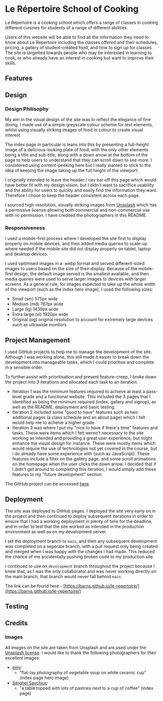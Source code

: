 # Le Répertoire School of Cooking
Le Répertoire is a cooking school which offers a range of classes in cooking different cuisines for students of a range of different abilities.

Users of this website will be able to find all the information they need to know about Le Répertoire including the classes offered and their schedules, pricing, a gallery of student-created food, and how to sign up for classes. The site is targetted towards people who may be interested in learning to cook, or who already have an interest in cooking but want to improve their skills.

## Features

## Design
### Design Philisophy
My aim in the visual design of the site was to reflect the elegance of fine dining. I made use of a simple greyscale colour scheme for text elements, whilst using visually striking images of food in colour to create visual interest.

The index page in particular is leans into this by presenting a full-height image of a delicious-looking plate of food, with the only other elements being a title and sub-title, along with a down arrow at the bottom of the page to help users to understand that they can scroll down to see more. I considered using content-peeking here but I really wanted to stick to the idea of keeping the image taking up the full height of the viewport.

I originally intended to leave the header / nav bar off this page which would have better fit with my design vision, but I didn't want to sacrifice usability and the ability for users to quickly and easily find the information they want. Therefore I chose to keep the header consistent across each page.

I sourced high-resolution, visually striking images from [Unsplash](https://unsplash.com/) which has a permissive license allowing both commercial and non-commercial use with no permission. I have credited the photographers in this README.

### Responsiveness
I used a mobile-first process where I developed the site first to display properly on mobile devices, and then added media queries to scale-up where needed if the mobile site did not display properly on tablet, laptop and desktop devices.

I used optimised images in a .webp format and served different-sized images to users based on the size of their display. Because of the mobile-first design, the default image served is the smallest available, and then media queries were used to serve larger images to devices with larger screens. As a general rule, for images expected to take up the whole width of the viewport (such as the index hero image), I used the following sizes:
- Small (sm) 575px wide
- Medium (md) 767px wide
- Large (lg) 1439px wide
- Extra large (xl) 1920px wide
- Original (og) original resolution to account for extremely large devices such as ultrawide monitors

## Project Management
I used GitHub projects to help me to manage the development of the site. Although I was working alone, this still made it easier to break down the development into manageable tasks, which I could prioritise and complete in a sensible order.

To further assist with prioritisation and prevent feature-creep, I broke down the project into 3 iterations and allocated each task to an iteration:
- Iteration 1 was the minimum features required to achieve at least a pass-level grade and a functional website. This included the 3 pages that I identified as being the minimum required (index, gallery and signup), as well as the README, deployment and basic testing.
- Iteration 2 included some "good to have" features such as two additional pages (a class schedule and an about page) which I felt would help me to acheive a higher grade
- Iteration 3 was where I put my "nice to have if there's time" features and tasks. These were items which I felt weren't necessary to the site working as intended and providing a great user experience, but might enhance the visual design for instance. These were mostly items which would require the use of technologies not yet covered in the course, but I do already have some experience with (such as JavaScript). These features include a filter on the gallery page, and some scroll animations on the homepage when the user clicks the down arrow. I decided that if I didn't get around to completing this iteration, I would simply add these features to my "future development" section.

The GitHub project can be accessed [here](https://github.com/users/barns/projects/3/views/4).

## Deployment
The site was deployed to GitHub pages. I deployed the site very early on in the project and then continued to deploy subsequent iterations in order to ensure that I had a working deployment in plenty of time for the deadline, and in order to test that the site worked as intended in the production environment as well as on my development server.

I set the deployment branch to `main`, and then any subsequent development was completed on a seperate branch, with a pull request only being created and merged when I was happy with the changes I had made. This reduced the chance of me accidentally pushing broken code to my production site.

I continued to use on `development` branch throughout the project because I knew that, as I was the only collaborator and was never working directly on the main branch, that branch would never fall behind `main`.

The link can be found here - [https://barns.github.io/le-repertoire/](https://barns.github.io/le-repertoire/)

## Testing

## Credits

### Images
All images on the site are taken from Unsplash and are used under the [Unsplash license](https://unsplash.com/license). I would like to thank the following photographers for their excellent images:

- [emy](https://unsplash.com/@emysong_?utm_content=creditCopyText&utm_medium=referral&utm_source=unsplash):
  - "flat-lay photography of vegetable soup on white ceramic cup" (index page hero image)
- [Serghei Savchiuc](https://unsplash.com/@serioja?utm_content=creditCopyText&utm_medium=referral&utm_source=unsplash):
  - "a table topped with lots of pastries next to a cup of coffee" (index page)